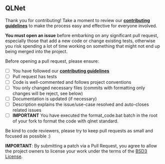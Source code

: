 ## QLNet

Thank you for contributing! Take a moment to review our [**contributing guidelines**](https://github.com/amaggiulli/qlnet/blob/develop/CONTRIBUTING.md)
to make the process easy and effective for everyone involved.

**You must open an issue** before embarking on any significant pull request, especially those that
add a new code or change existing tests, otherwise you risk spending a lot of time working
on something that might not end up being merged into the project.

Before opening a pull request, please ensure:

- [ ] You have followed our [**contributing guidelines**](https://github.com/amaggiulli/qlnet/blob/develop/CONTRIBUTING.md)
- [ ] Pull request has tests
- [ ] Code is well-commented and follows project conventions
- [ ] You only changed necessary files (commits with formatting only changes will be reject, see below)
- [ ] Documentation is updated (if necessary)
- [ ] Description explains the issue/use-case resolved and auto-closes related issues
- [ ] **IMPORTANT** You have executed the format_code.bat batch in the root of your fork to format the code with qlnet standard.

Be kind to code reviewers, please try to keep pull requests as small and focused as possible :)

**IMPORTANT**: By submitting a patch via a Pull Request, you agree to allow the project
owners to license your work under the terms of the [BSD3 License](https://github.com/amaggiulli/qlnet/blob/develop/LICENSE).
